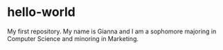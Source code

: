 # hello-world
My first repository.
My name is Gianna and I am a sophomore majoring in Computer Science and minoring in Marketing. 
